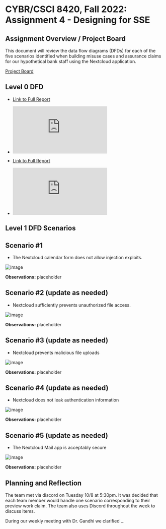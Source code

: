 # CYBR/CSCI 8420, Fall 2022: Assignment 4 - Designing for SSE


Assignment Overview / Project Board
-
This document will review the data flow diagrams (DFDs) for each of the five scenarios identified when building misuse cases and assurance claims for our hypothetical bank staff using the Nextcloud application.

[Project Board](https://github.com/orgs/unosec/projects/8)

Level 0 DFD
-

- <a href="https://github.com/unosec/project/blob/main/DFD_Reports/Level0DFD.htm" target="_blank">Link to Full Report</a>
- ![Link to Full Report](https://github.com/unosec/project/blob/main/DFD_Reports/Level0DFD.htm)

- <a href="https://unosec.github.io/Level0DFD.htm" target="_blank">Link to Full Report</a>
- ![Link to Full Report](https://unosec.github.io/Level0DFD.htm)

Level 1 DFD Scenarios
-

Scenario #1
-

- The Nextcloud calendar form does not allow injection exploits.

![image](https://github.com/unosec/project/blob/main/images/placeholder_dfd.png)

**Observations:**  placeholder

Scenario #2 (update as needed)
-

- Nextcloud sufficiently prevents unauthorized file access. 

![image](https://github.com/unosec/project/blob/main/images/placeholder_dfd.png)

**Observations:**  placeholder

Scenario #3 (update as needed)
-

- Nextcloud prevents malicious file uploads

![image](https://github.com/unosec/project/blob/main/images/placeholder_dfd.png)

**Observations:**  placeholder

Scenario #4 (update as needed)
-

- Nextcloud does not leak authentication information

![image](https://github.com/unosec/project/blob/main/images/placeholder_dfd.png)

**Observations:**  placeholder

Scenario #5 (update as needed)
-

- The Nextcloud Mail app is acceptably secure

![image](https://github.com/unosec/project/blob/main/images/placeholder_dfd.png)

**Observations:**  placeholder



Planning and Reflection
-
The team met via discord on Tuesday 10/8 at 5:30pm. It was decided that each team member would handle one scenario corresponding to their preview work claim. The team also uses Discord throughout the week to discuss items.


During our weekly meeting with Dr. Gandhi we clarified ...

